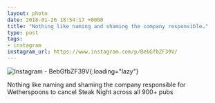 ```yaml
---
layout: photo
date: 2018-01-26 18:54:17 +0000
title: "Nothing like naming and shaming the company responsible…"
type: post
tags:
- instagram
instagram_url: https://www.instagram.com/p/BebGfbZF39V/
---
```


![Instagram - BebGfbZF39V](https://colinseymour.co.uk/img/BebGfbZF39V.jpg){:loading="lazy"}

Nothing like naming and shaming the company responsible for Wetherspoons to cancel Steak Night across all 900+ pubs

